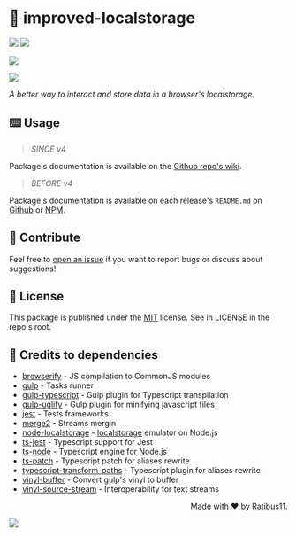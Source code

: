 # :bookmark_tabs: improved-localstorage

![](https://img.shields.io/npm/v/improved-localstorage?label=last%20release&style=flat-square)
![](https://img.shields.io/github/release-date/Ratibus11/improved-localstorage?label=from&style=flat-square)

![](https://img.shields.io/librariesio/dependents/npm/improved-localstorage?style=flat-square)

![](https://img.shields.io/github/last-commit/Ratibus11/improved-localstorage?style=flat-square)

_A better way to interact and store data in a browser's localstorage._

## :keyboard: Usage

> _SINCE v4_

Package's documentation is available on the [Github repo's wiki](https://github.com/Ratibus11/improved-localstorage/wiki).

> _BEFORE v4_

Package's documentation is available on each release's `README.md` on [Github](https://github.com/Ratibus11/improved-localstorage) or [NPM](https://www.npmjs.com/package/improved-localstorage).

## :busts_in_silhouette: Contribute

Feel free to [open an issue](https://github.com/Ratibus11/improved-localstorage/issues/new) if you want to report bugs or discuss about suggestions!

## :bookmark: License

This package is published under the [MIT](https://choosealicense.com/licenses/mit/) license.
See in LICENSE in the repo's root.

## :raising_hand: Credits to dependencies

-   [browserify](https://npmjs.com/package/browserify) - JS compilation to CommonJS modules
-   [gulp](https://npmjs.com/package/gulp) - Tasks runner
-   [gulp-typescript](https://npmjs.com/package/gulp-typescript) - Gulp plugin for Typescript transpilation
-   [gulp-uglify](https://npmjs.com/package/gulp-uglify) - Gulp plugin for minifying javascript files
-   [jest](https://npmjs.com/package/jest) - Tests frameworks
-   [merge2](https://npmjs.com/package/merge2) - Streams mergin
-   [node-localstorage](https://npmjs.com/package/node-localstorage) - [localstorage](https://developer.mozilla.org/fr/docs/Web/API/Window/localStorage) emulator on Node.js
-   [ts-jest](https://npmjs.com/package/ts-jest) - Typescript support for Jest
-   [ts-node](https://npmjs.com/package/ts-node) - Typescript engine for Node.js
-   [ts-patch](https://npmjs.com/package/ts-patch) - Typescript patch for aliases rewrite
-   [typescript-transform-paths](https://npmjs.com/package/typescript-transform-paths) - Typescript plugin for aliases rewrite
-   [vinyl-buffer](https://npmjs.com/package/vinyl-buffer) - Convert gulp's vinyl to buffer
-   [vinyl-source-stream](https://npmjs.com/package/vinyl-source-stream) - Interoperability for text streams

<div align="right">Made with &#10084; by <a href="https://github.com/Ratibus11">Ratibus11</a>.</div>

![](https://img.shields.io/github/stars/ratibus11/improved-localstorage?style=social)
